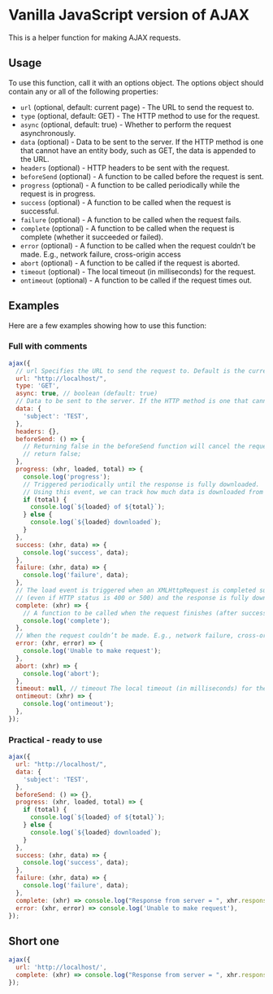 # Vanilla JavaScript version of AJAX

This is a helper function for making AJAX requests.

## Usage
To use this function, call it with an options object. The options object should contain any or all of the following properties:

- `url` (optional, default: current page) - The URL to send the request to.
- `type` (optional, default: GET) - The HTTP method to use for the request.
- `async` (optional, default: true) - Whether to perform the request asynchronously.
- `data` (optional) - Data to be sent to the server. If the HTTP method is one that cannot have an entity body, such as GET, the data is appended to the URL.
- `headers` (optional) - HTTP headers to be sent with the request.
- `beforeSend` (optional) - A function to be called before the request is sent.
- `progress` (optional) - A function to be called periodically while the request is in progress.
- `success` (optional) - A function to be called when the request is successful.
- `failure` (optional) - A function to be called when the request fails.
- `complete` (optional) - A function to be called when the request is complete (whether it succeeded or failed).
- `error` (optional) - A function to be called when the request couldn’t be made. E.g., network failure, cross-origin access
- `abort` (optional) - A function to be called if the request is aborted.
- `timeout` (optional) - The local timeout (in milliseconds) for the request.
- `ontimeout` (optional) - A function to be called if the request times out.

## Examples
Here are a few examples showing how to use this function:

### Full with comments

```js
ajax({
  // url Specifies the URL to send the request to. Default is the current page
  url: "http://localhost/",
  type: 'GET',
  async: true, // boolean (default: true)
  // Data to be sent to the server. If the HTTP method is one that cannot have an entity body, such as GET, the data is appended to the URL.
  data: {
    'subject': 'TEST',
  },
  headers: {},
  beforeSend: () => {
    // Returning false in the beforeSend function will cancel the request.
    // return false;
  },
  progress: (xhr, loaded, total) => {
    console.log('progress');
    // Triggered periodically until the response is fully downloaded.
    // Using this event, we can track how much data is downloaded from the server.
    if (total) {
      console.log(`${loaded} of ${total}`);
    } else {
      console.log(`${loaded} downloaded`);
    }
  },
  success: (xhr, data) => {
    console.log('success', data);
  },
  failure: (xhr, data) => {
    console.log('failure', data);
  },
  // The load event is triggered when an XMLHttpRequest is completed successfully
  // (even if HTTP status is 400 or 500) and the response is fully downloaded.
  complete: (xhr) => {
    // A function to be called when the request finishes (after success and error/failure callbacks are executed).
    console.log('complete');
  },
  // When the request couldn’t be made. E.g., network failure, cross-origin access
  error: (xhr, error) => {
    console.log('Unable to make request');
  },
  abort: (xhr) => {
    console.log('abort');
  },
  timeout: null, // timeout	The local timeout (in milliseconds) for the request
  ontimeout: (xhr) => {
    console.log('ontimeout');
  },
});
```

### Practical - ready to use

```js
ajax({
  url: "http://localhost/",
  data: {
    'subject': 'TEST',
  },
  beforeSend: () => {},
  progress: (xhr, loaded, total) => {
    if (total) {
      console.log(`${loaded} of ${total}`);
    } else {
      console.log(`${loaded} downloaded`);
    }
  },
  success: (xhr, data) => {
    console.log('success', data);
  },
  failure: (xhr, data) => {
    console.log('failure', data);
  },
  complete: (xhr) => console.log("Response from server = ", xhr.responseText),
  error: (xhr, error) => console.log('Unable to make request'),
});
```

## Short one

```js
ajax({
  url: 'http://localhost/',
  complete: (xhr) => console.log("Response from server = ", xhr.responseText),
});
```
